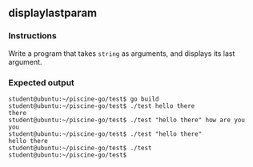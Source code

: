 ## displaylastparam

### Instructions

Write a program that takes `string` as arguments, and displays its last argument.

### Expected output

```console
student@ubuntu:~/piscine-go/test$ go build
student@ubuntu:~/piscine-go/test$ ./test hello there
there
student@ubuntu:~/piscine-go/test$ ./test "hello there" how are you
you
student@ubuntu:~/piscine-go/test$ ./test "hello there"
hello there
student@ubuntu:~/piscine-go/test$ ./test
student@ubuntu:~/piscine-go/test$
```
